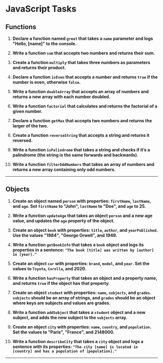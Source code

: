# JavaScript Tasks

## Functions

1. **Declare a function named `greet` that takes a `name` parameter and logs "Hello, [name]" to the console.**

2. **Write a function `sum` that accepts two numbers and returns their sum.**

3. **Create a function `multiply` that takes three numbers as parameters and returns their product.**

4. **Declare a function `isEven` that accepts a number and returns `true` if the number is even, otherwise `false`.**

5. **Write a function `doubleArray` that accepts an array of numbers and returns a new array with each number doubled.**

6. **Write a function `factorial` that calculates and returns the factorial of a given number.**

7. **Declare a function `getMax` that accepts two numbers and returns the larger of the two.**

8. **Create a function `reverseString` that accepts a string and returns it reversed.**

9. **Write a function `isPalindrome` that takes a string and checks if it’s a palindrome (the string is the same forwards and backwards).**

10. **Write a function `filterOddNumbers` that takes an array of numbers and returns a new array containing only odd numbers.**

---

## Objects

1. **Create an object named `person` with properties: `firstName`, `lastName`, and `age`. Set `firstName` to "John", `lastName` to "Doe", and `age` to 25.**

2. **Write a function `updateAge` that takes an object `person` and a new age value, and updates the `age` property of the object.**

3. **Create an object `book` with properties: `title`, `author`, and `yearPublished`. Use the values "1984", "George Orwell", and 1949.**

4. **Write a function `getBookInfo` that takes a `book` object and logs its properties in a sentence: `"The book [title] was written by [author] in [year]."`**

5. **Create an object `car` with properties: `brand`, `model`, and `year`. Set the values to `Toyota`, `Corolla`, and 2020.**

6. **Write a function `hasProperty` that takes an object and a property name, and returns `true` if the object has that property.**

7. **Create an object `student` with properties: `name`, `subjects`, and `grades`. `subjects` should be an array of strings, and `grades` should be an object where keys are subjects and values are grades.**

8. **Write a function `addSubject` that takes a `student` object and a new subject, and adds the new subject to the `subjects` array.**

9. **Create an object `city` with properties: `name`, `country`, and `population`. Set the values to "Paris", "France", and 2148000.**

10. **Write a function `describeCity` that takes a `city` object and logs a sentence with its properties: `"The city [name] is located in [country] and has a population of [population]."`**

---
